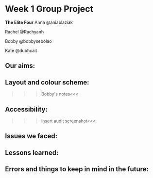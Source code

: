# Week 1 Group Project

**The Elite Four**
Anna @aniablaziak

Rachel @Rachyanh

Bobby @bobbysebolao

Kate @dubhcait

## Our aims:

## Layout and colour scheme:

>>>Bobby's notes<<<

## Accessibility:

>>>insert audit screenshot<<<

## Issues we faced:

## Lessons learned:

## Errors and things to keep in mind in the future:



